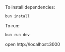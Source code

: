 
To install dependencies:
```sh
bun install
```

To run:
```sh
bun run dev
```

open http://localhost:3000
